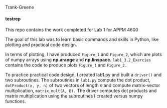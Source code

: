 Trank-Greene
#### testrep
This repo contains the work completed for Lab 1 for APPM 4600

The goal of this lab was to learn basic commands and skills in Python, like plotting and practical code design. 

In terms of plotting, I have produced `Figure_1` and `Figure_2`, which are plots of numpy arrays using **np.arange** and **np.linspace.** `lab1_3.2_Exercies` contains the code to produce plots `Figure_1` and `Figure_2.`

To practice practical code design, I created lab1.py and built a `driver()` and two subroutines. The subroutines in `lab1.py` compute the dot product, `dotProduct(x, y, n)` of two vectors of length $n$ and compute matrix-vector multiplication, `matrix_mult(A, B).` The driver computes dot products and matrix multiplication using the subroutines I created versus numpy functions.
